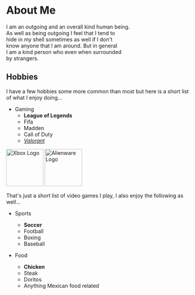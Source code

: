 # About Me
I am an outgoing and an overall kind human being.  
As well as being outgoing I feel that I tend to  
hide in my shell sometimes as well if I don't   
know anyone that I am around. But in general  
I am a kind person who even when surrounded  
by strangers. 

## Hobbies
I have a few hobbies some more common than most
but here is a short list of what I enjoy doing...

* Gaming
  * **League of Legends**
  * Fifa
  * Madden
  * Call of Duty
  * [_Valorant_](https://playvalorant.com/en-us/)
 <img src="https://cdn.mos.cms.futurecdn.net/nyhXya3jDwWbXB4ej4dBbi-1200-80.jpg" alt="Xbox Logo" width="100"/>
 <img src="https://www.logolynx.com/images/logolynx/84/8425fcb1556ef1e2ba2677129ae3c54a.jpeg" alt="Alienware Logo" width="100"/>

That's just a short list of video games I play,
I also enjoy the following as well...

* Sports
  * **Soccer**
  * Football
  * Boxing
  * Baseball

* Food
  * **Chicken**
  * Steak
  * Doritos
  * Anything Mexican food related


 
